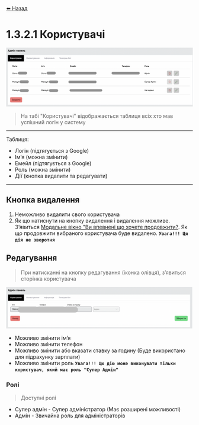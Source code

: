 <a href="javascript:void(0)" onclick="history.back()">⬅️ Назад</a>

# 1.3.2.1 Користувачі

![](../_media/admin-panel-users.png ':no-zoom')

> На табі "Користувачі" відображається таблиця всіх хто мав успішний логін у систему

***

Таблиця:

- Логін (підтягується з Google)
- Імʼя (можна змінити)
- Емейл (підтягується з Google)
- Роль (можна змінити)
- Дії (кнопка видалити та редагувати)

***

## Кнопка видалення

1. Неможливо видалити свого користувача
2. Як що натиснути на кнопку видалення і видалення можливе. Зʼявиться [Модальне вікно "Ви впевнені що хочете продовжити?](../_modals/are-you-sure-modal.md ':include'). Як що продовжити вибраного користувача буде видалено. **`Увага!!! Ця дія не зворотня`**

## Редагування

> При натисканні на кнопку редагування (іконка олівця), зʼявиться сторінка користувача

![](../_media/admin-panel-edit-user.png ':no-zoom')

- Можливо змінити імʼя
- Можливо змінити телефон
- Можливо змінити або вказати ставку за годину (Буде використано для підрахунку зарплати)
- Можливо змінити роль **`Увага!!! Цю дію може виконувати тільки користувач, який має роль "Супер Адмін"`**

### Ролі

> Доступні ролі

- Супер адмін - Супер адміністратор (Має розширені можливості)
- Адмін - Звичайна роль для адміністраторів

